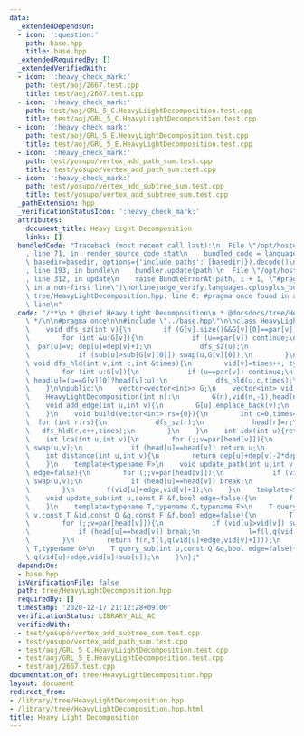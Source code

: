 ```yaml
---
data:
  _extendedDependsOn:
  - icon: ':question:'
    path: base.hpp
    title: base.hpp
  _extendedRequiredBy: []
  _extendedVerifiedWith:
  - icon: ':heavy_check_mark:'
    path: test/aoj/2667.test.cpp
    title: test/aoj/2667.test.cpp
  - icon: ':heavy_check_mark:'
    path: test/aoj/GRL_5_C.HeavyLiightDecomposition.test.cpp
    title: test/aoj/GRL_5_C.HeavyLiightDecomposition.test.cpp
  - icon: ':heavy_check_mark:'
    path: test/aoj/GRL_5_E.HeavyLightDecomposition.test.cpp
    title: test/aoj/GRL_5_E.HeavyLightDecomposition.test.cpp
  - icon: ':heavy_check_mark:'
    path: test/yosupo/vertex_add_path_sum.test.cpp
    title: test/yosupo/vertex_add_path_sum.test.cpp
  - icon: ':heavy_check_mark:'
    path: test/yosupo/vertex_add_subtree_sum.test.cpp
    title: test/yosupo/vertex_add_subtree_sum.test.cpp
  _pathExtension: hpp
  _verificationStatusIcon: ':heavy_check_mark:'
  attributes:
    document_title: Heavy Light Decomposition
    links: []
  bundledCode: "Traceback (most recent call last):\n  File \"/opt/hostedtoolcache/Python/3.9.1/x64/lib/python3.9/site-packages/onlinejudge_verify/documentation/build.py\"\
    , line 71, in _render_source_code_stat\n    bundled_code = language.bundle(stat.path,\
    \ basedir=basedir, options={'include_paths': [basedir]}).decode()\n  File \"/opt/hostedtoolcache/Python/3.9.1/x64/lib/python3.9/site-packages/onlinejudge_verify/languages/cplusplus.py\"\
    , line 193, in bundle\n    bundler.update(path)\n  File \"/opt/hostedtoolcache/Python/3.9.1/x64/lib/python3.9/site-packages/onlinejudge_verify/languages/cplusplus_bundle.py\"\
    , line 312, in update\n    raise BundleErrorAt(path, i + 1, \"#pragma once found\
    \ in a non-first line\")\nonlinejudge_verify.languages.cplusplus_bundle.BundleErrorAt:\
    \ tree/HeavyLightDecomposition.hpp: line 6: #pragma once found in a non-first\
    \ line\n"
  code: "/**\n * @brief Heavy Light Decomposition\n * @docsdocs/tree/HeavyLightDecomposition.md\n\
    \ */\n\n#pragma once\n\n#include \"../base.hpp\"\n\nclass HeavyLightDecomposition{\n\
    \    void dfs_sz(int v){\n        if (G[v].size()&&G[v][0]==par[v]) swap(G[v][0],G[v].back());\n\
    \        for (int &u:G[v]){\n            if (u==par[v]) continue;\n          \
    \  par[u]=v; dep[u]=dep[v]+1;\n            dfs_sz(u);\n            sub[v]+=sub[u];\n\
    \            if (sub[u]>sub[G[v][0]]) swap(u,G[v][0]);\n        }\n    }\n   \
    \ void dfs_hld(int v,int c,int &times){\n        vid[v]=times++; type[v]=c;\n\
    \        for (int u:G[v]){\n            if (u==par[v]) continue;\n           \
    \ head[u]=(u==G[v][0]?head[v]:u);\n            dfs_hld(u,c,times);\n        }\n\
    \    }\n\npublic:\n    vector<vector<int>> G;\n    vector<int> vid,head,sub,par,dep,type;\n\
    \    HeavyLightDecomposition(int n):\n        G(n),vid(n,-1),head(n),sub(n,1),par(n,-1),dep(n,0),type(n){}\n\
    \    void add_edge(int u,int v){\n        G[u].emplace_back(v);\n        G[v].emplace_back(u);\n\
    \    }\n    void build(vector<int> rs={0}){\n        int c=0,times=0;\n      \
    \  for (int r:rs){\n            dfs_sz(r);\n            head[r]=r;\n         \
    \   dfs_hld(r,c++,times);\n        }\n    }\n    int idx(int u){return vid[u];}\n\
    \    int lca(int u,int v){\n        for (;;v=par[head[v]]){\n            if (vid[u]>vid[v])\
    \ swap(u,v);\n            if (head[u]==head[v]) return u;\n        }\n    }\n\
    \    int distance(int u,int v){\n        return dep[u]+dep[v]-2*dep[lca(u,v)];\n\
    \    }\n    template<typename F>\n    void update_path(int u,int v,const F &f,bool\
    \ edge=false){\n        for (;;v=par[head[v]]){\n            if (vid[u]>vid[v])\
    \ swap(u,v);\n            if (head[u]==head[v]) break;\n            f(vid[head[v]],vid[v]+1);\n\
    \        }\n        f(vid[u]+edge,vid[v]+1);\n    }\n    template<typename F>\n\
    \    void update_sub(int u,const F &f,bool edge=false){\n        f(vid[u]+edge,vid[u]+sub[u]);\n\
    \    }\n    template<typename T,typename Q,typename F>\n    T query_path(int u,int\
    \ v,const T &id,const Q &q,const F &f,bool edge=false){\n        T l=id,r=id;\n\
    \        for (;;v=par[head[v]]){\n            if (vid[u]>vid[v]) swap(u,v),swap(l,r);\n\
    \            if (head[u]==head[v]) break;\n            l=f(l,q(vid[head[v]],vid[v]+1));\n\
    \        }\n        return f(r,f(l,q(vid[u]+edge,vid[v]+1)));\n    }\n    template<typename\
    \ T,typename Q>\n    T query_sub(int u,const Q &q,bool edge=false){\n        return\
    \ q(vid[u]+edge,vid[u]+sub[u]);\n    }\n};"
  dependsOn:
  - base.hpp
  isVerificationFile: false
  path: tree/HeavyLightDecomposition.hpp
  requiredBy: []
  timestamp: '2020-12-17 21:12:28+09:00'
  verificationStatus: LIBRARY_ALL_AC
  verifiedWith:
  - test/yosupo/vertex_add_subtree_sum.test.cpp
  - test/yosupo/vertex_add_path_sum.test.cpp
  - test/aoj/GRL_5_C.HeavyLiightDecomposition.test.cpp
  - test/aoj/GRL_5_E.HeavyLightDecomposition.test.cpp
  - test/aoj/2667.test.cpp
documentation_of: tree/HeavyLightDecomposition.hpp
layout: document
redirect_from:
- /library/tree/HeavyLightDecomposition.hpp
- /library/tree/HeavyLightDecomposition.hpp.html
title: Heavy Light Decomposition
---
```

